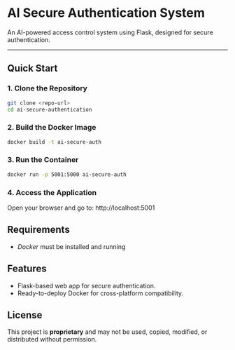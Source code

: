# AI Secure Authentication System

An AI-powered access control system using Flask, designed for secure authentication.

---

## **Quick Start** 

### **1. Clone the Repository**  
```bash
git clone <repo-url>
cd ai-secure-authentication
```

### **2. Build the Docker Image**
```bash
docker build -t ai-secure-auth
```

### **3. Run the Container**
```bash
docker run -p 5001:5000 ai-secure-auth
```

### **4. Access the Application**
Open your browser and go to:
http://localhost:5001

## **Requirements**
- *Docker* must be installed and running

## **Features**
- Flask-based web app for secure authentication.
- Ready-to-deploy Docker for cross-platform compatibility.

## **License**
This project is **proprietary** and may not be used, copied, modified, or distributed without permission.

